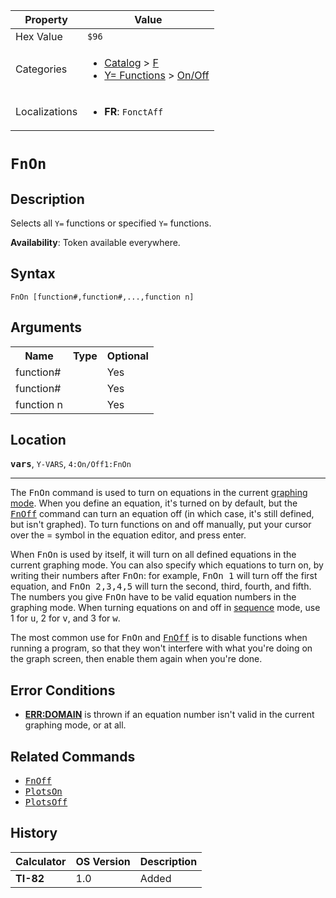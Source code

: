 | Property      | Value |
|---------------|-------|
| Hex Value     | `$96`|
| Categories    | <ul><li>[Catalog](<../categories/Catalog.md>) > [F](<../categories/Catalog.md#F>)</li><li>[Y= Functions](<../categories/Y= Functions.md>) > [On/Off](<../categories/Y= Functions.md#On/Off>)</li></ul> |
| Localizations | <ul><li><b>FR</b>: `FonctAff `</li></ul> |

# `FnOn `

## Description
Selects all `Y=` functions or specified `Y=` functions.


<b>Availability</b>: Token available everywhere.

## Syntax
`FnOn [function#,function#,...,function n]`

## Arguments
<table>
<tr><th>Name</th><th>Type</th><th>Optional</th></tr>

<tr><td>function#</td><td></td><td>Yes</td></tr>

<tr><td>function#</td><td></td><td>Yes</td></tr>

<tr><td>function n</td><td></td><td>Yes</td></tr>

</table>

## Location
<tt><kbd><b>vars</b></kbd></tt>, `Y-VARS`, `4:On/Off1:FnOn`
<hr>

The <tt>FnOn</tt> command is used to turn on equations in the current [graphing mode](graphing-mode). When you define an equation, it's turned on by default, but the <tt><a href="FnOff.md">FnOff</a></tt> command can turn an equation off (in which case, it's still defined, but isn't graphed). To turn functions on and off manually, put your cursor over the = symbol in the equation editor, and press enter.

When <tt>FnOn</tt> is used by itself, it will turn on all defined equations in the current graphing mode. You can also specify which equations to turn on, by writing their numbers after <tt>FnOn</tt>: for example, <tt>FnOn 1</tt> will turn off the first equation, and <tt>FnOn 2,3,4,5</tt> will turn the second, third, fourth, and fifth. The numbers you give <tt>FnOn</tt> have to be valid equation numbers in the graphing mode. When turning equations on and off in [sequence](seq-mode) mode, use 1 for <tt>u</tt>, 2 for <tt>v</tt>, and 3 for <tt>w</tt>.

The most common use for <tt>FnOn</tt> and <tt><a href="FnOff.md">FnOff</a></tt> is to disable functions when running a program, so that they won't interfere with what you're doing on the graph screen, then enable them again when you're done.

## Error Conditions

*   **[ERR:DOMAIN](errors#domain)** is thrown if an equation number isn't valid in the current graphing mode, or at all.

## Related Commands

*   <tt><a href="FnOff.md">FnOff</a></tt>
*   <tt><a href="PlotsOn.md">PlotsOn</a></tt>
*   <tt><a href="PlotsOff.md">PlotsOff</a></tt>

## History
| Calculator | OS Version | Description |
|------------|------------|-------------|
| <b>TI-82</b> | 1.0 | Added |


